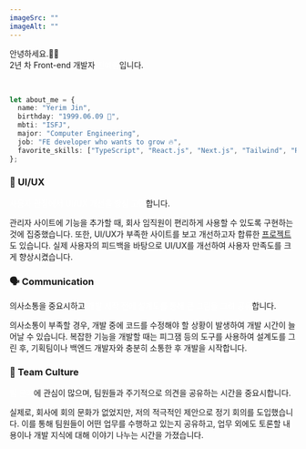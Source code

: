 ```yaml
---
imageSrc: ""
imageAlt: ""
---
```


안녕하세요.👋🏼<br>
2년 차 Front-end 개발자 <span style="color: #fff">진예림</span>입니다.

<br>

```ts
let about_me = {
  name: "Yerim Jin",
  birthday: "1999.06.09 🐰",
  mbti: "ISFJ",
  major: "Computer Engineering",
  job: "FE developer who wants to grow 🔥",
  favorite_skills: ["TypeScript", "React.js", "Next.js", "Tailwind", "Recoil"],
};
```

### 🤔 UI/UX

<span style="color: #fff">사용자 관점에서 UI/UX 개선을 항상 고민</span>합니다.

관리자 사이트에 기능을 추가할 때, 회사 임직원이 편리하게 사용할 수 있도록 구현하는 것에 집중했습니다. 또한, UI/UX가 부족한 사이트를 보고 개선하고자 합류한 [프로젝트](/project/maplescouter/)도 있습니다. 실제 사용자의 피드백을 바탕으로 UI/UX를 개선하여 사용자 만족도를 크게 향상시켰습니다.

### 🗣️ Communication

의사소통을 중요시하고 <span style="color: #fff">개발 시작 전에 설계도를 통해 큰 그림을 그려 공유</span>합니다.

의사소통이 부족할 경우, 개발 중에 코드를 수정해야 할 상황이 발생하여 개발 시간이 늘어날 수 있습니다. 복잡한 기능을 개발할 때는 피그잼 등의 도구를 사용하여 설계도를 그린 후, 기획팀이나 백엔드 개발자와 충분히 소통한 후 개발을 시작합니다.

### 👥 Team Culture

<span style="color: #fff">팀 문화</span>에 관심이 많으며, 팀원들과 주기적으로 의견을 공유하는 시간을 중요시합니다.

실제로, 회사에 회의 문화가 없었지만, 저의 적극적인 제안으로 정기 회의를 도입했습니다. 이를 통해 팀원들이 어떤 업무를 수행하고 있는지 공유하고, 업무 외에도 토론할 내용이나 개발 지식에 대해 이야기 나누는 시간을 가졌습니다.
